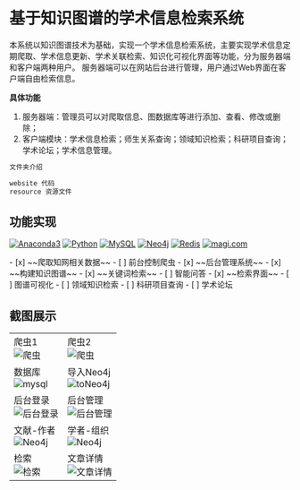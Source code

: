 # 基于知识图谱的学术信息检索系统

本系统以知识图谱技术为基础，实现一个学术信息检索系统，主要实现学术信息定期爬取、学术信息更新、学术关联检索、知识化可视化界面等功能，分为服务器端和客户端两种用户。 服务器端可以在网站后台进行管理，用户通过Web界面在客户端自由检索信息。

**具体功能**

1. 服务器端：管理员可以对爬取信息、图数据库等进行添加、查看、修改或删除；
2. 客户端模块：学术信息检索；师生关系查询；领域知识检索；科研项目查询；学术论坛；学术信息管理。

```powershell
文件夹介绍

website 代码
resource 资源文件
```

## 功能实现

<p>
    <a href="https://www.anaconda.com/products/individual#Downloads"><img src="https://img.shields.io/badge/Anaconda3-4.10.1-44a833?logo=anaconda&style=flat" alt="Anaconda3"/></a>
    <a href="https://www.python.org/downloads/windows/"><img src="https://img.shields.io/badge/Python-3.8.10-3975a5?logo=python&style=flat" alt="Python"/></a>
    <a href="https://downloads.mysql.com/archives/community/"><img src="https://img.shields.io/badge/MySQL-5.7.29-f29111?logo=mysql&style=flat" alt="MySQL"/></a>
    <a href="https://we-yun.com/index.php/blog/releases-56.html"><img src="https://img.shields.io/badge/Neo4j-4.2.1-6dce9d?logo=neo4j&style=flat" alt="Neo4j"/></a>
    <a href="https://github.com/MicrosoftArchive/redis/releases"><img src="https://img.shields.io/badge/Redis-3.2.100-d72a20?logo=redis&style=flat" alt="Redis"/></a>
    <a href="https://magi.com/"><img src="https://img.shields.io/badge/magi.com-14a2f5" alt="magi.com"></a>
</p>
- [x] ~~爬取知网相关数据~~
- [ ] 前台控制爬虫
- [x] ~~后台管理系统~~
- [x] ~~构建知识图谱~~
- [x] ~~关键词检索~~
- [ ] 智能问答
- [x] ~~检索界面~~
- [ ] 图谱可视化
- [ ] 领域知识检索
- [ ] 科研项目查询
- [ ] 学术论坛

## 截图展示

<table>
    <tr>
        <td>爬虫1<br/>
            <img src="https://cdn.jsdelivr.net/gh/eternidad33/picbed/img/docsearch1.jpg" alt="爬虫">
        </td>
        <td>爬虫2<br/>
            <img src="https://cdn.jsdelivr.net/gh/eternidad33/picbed/img/docsearch2.jpg" alt="爬虫">
        </td>
    </tr>
    <tr>
        <td>数据库<br/>
            <img src="https://cdn.jsdelivr.net/gh/eternidad33/picbed/img/docsearch3.jpg" alt="mysql">
        </td>
        <td>导入Neo4j<br/>
            <img src="https://cdn.jsdelivr.net/gh/eternidad33/picbed/img/docsearch4.jpg" alt="toNeo4j">
        </td>
    </tr>
    <tr>
        <td>后台登录<br/>
            <img src="https://cdn.jsdelivr.net/gh/eternidad33/picbed/img/docsearch5.jpg" alt="后台登录">
        </td>
        <td>后台管理<br/>
            <img src="https://cdn.jsdelivr.net/gh/eternidad33/picbed/img/docsearch6.jpg" alt="后台管理">
        </td>
    </tr>
    <tr>
        <td>文献-作者<br/>
            <img src="https://cdn.jsdelivr.net/gh/eternidad33/picbed/img/docsearch7.jpg" alt="Neo4j">
        </td>
        <td>学者-组织<br/>
            <img src="https://cdn.jsdelivr.net/gh/eternidad33/picbed/img/docsearch8.jpg" alt="Neo4j">
        </td>
    </tr>
    <tr>
        <td>检索<br/>
            <img src="https://cdn.jsdelivr.net/gh/eternidad33/picbed/img/docsearch9.jpg" alt="检索">
        </td>
        <td>文章详情<br/>
            <img src="https://cdn.jsdelivr.net/gh/eternidad33/picbed/img/docsearch10.jpg" alt="文章详情">
        </td>
    </tr>
</table>